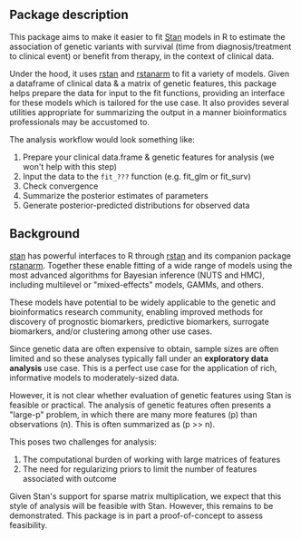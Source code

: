 
## Package description 

This package aims to make it easier to fit [Stan](https://mc-stan.org) models in R to estimate the association of genetic variants with survival (time from diagnosis/treatment to clinical event) or benefit from therapy, in the context of clinical data.

Under the hood, it uses [rstan](https://cran.r-project.org/package=rstan) and [rstanarm](https://cran.r-project.org/package=rstanarm) to fit a variety of models. Given a dataframe of clinical data & a matrix of genetic features, this package helps prepare the data for input to the fit functions, providing an interface for these models which is tailored for the use case. It also provides several utilities appropriate for summarizing the output in a manner bioinformatics professionals may be accustomed to.

The analysis workflow would look something like:

1. Prepare your clinical data.frame & genetic features for analysis (we won't help with this step)
2. Input the data to the `fit_???` function (e.g. fit_glm or fit_surv)
3. Check convergence
4. Summarize the posterior estimates of parameters
5. Generate posterior-predicted distributions for observed data

## Background

[stan](https://mc-stan.org) has powerful interfaces to R through [rstan](https://cran.r-project.org/package=rstan) and its companion package [rstanarm](https://cran.r-project.org/package=rstanarm). Together these enable fitting of a wide range of models using the most advanced algorithms for Bayesian inference (NUTS and HMC), including multilevel or "mixed-effects" models, GAMMs, and others. 

These models have potential to be widely applicable to the genetic and bioinformatics research community, enabling improved methods for discovery of prognostic biomarkers, predictive biomarkers, surrogate biomarkers, and/or clustering among other use cases. 

Since genetic data are often expensive to obtain, sample sizes are often limited and so these analyses typically fall under an **exploratory data analysis** use case. This is a perfect use case for the application of rich, informative models to moderately-sized data.

However, it is not clear whether evaluation of genetic features using Stan is feasible or practical. The analysis of genetic features often presents a "large-p" problem, in which there are many more features (p) than observations (n). This is often summarized as (p >> n). 

This poses two challenges for analysis: 

1. The computational burden of working with large matrices of features
2. The need for regularizing priors to limit the number of features associated with outcome

Given Stan's support for sparse matrix multiplication, we expect that this style of analysis will be feasible with Stan. However, this remains to be demonstrated. This package is in part a proof-of-concept to assess feasibility.


